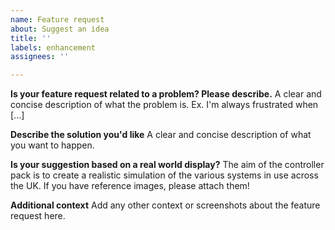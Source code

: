 ```yaml
---
name: Feature request
about: Suggest an idea
title: ''
labels: enhancement
assignees: ''

---
```


**Is your feature request related to a problem? Please describe.**
A clear and concise description of what the problem is. Ex. I'm always frustrated when [...]

**Describe the solution you'd like**
A clear and concise description of what you want to happen.

**Is your suggestion based on a real world display?**
The aim of the controller pack is to create a realistic simulation of the various systems in use across the UK. If you have reference images, please attach them!

**Additional context**
Add any other context or screenshots about the feature request here.
